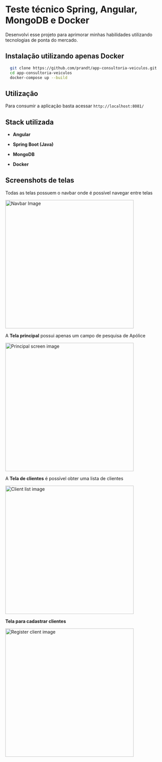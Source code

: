 
# Teste técnico Spring, Angular, MongoDB e Docker

Desenvolvi esse projeto para aprimorar minhas habilidades utilizando tecnologias de ponta do mercado.

## Instalação utilizando apenas Docker

```bash
  git clone https://github.com/prandt/app-consultoria-veiculos.git
  cd app-consultoria-veiculos
  docker-compose up --build 
```

## Utilização

Para consumir a aplicação basta acessar `http://localhost:8081/`

## Stack utilizada

- **Angular**

- **Spring Boot (Java)**

- **MongoDB**

- **Docker**

## Screenshots de telas

Todas as telas possuem o navbar onde é possível navegar entre telas

<img src="https://user-images.githubusercontent.com/42305798/183541999-3d225740-ad3c-4d35-b5ce-76b524d9ea26.png" alt="Navbar Image" width="400"/>

A **Tela principal** possui apenas um campo de pesquisa de Apólice 

<img src="https://user-images.githubusercontent.com/42305798/183541937-ff8d6a80-582c-44f5-9086-fe68968efdae.png" alt="Principal screen image" width="400"/>

A **Tela de clientes** é possível obter uma lista de clientes 

<img src="https://user-images.githubusercontent.com/42305798/183542097-cfa1c73c-45bd-4b96-8436-f6c21a4de6ce.png" alt="Client list image" width="400">

**Tela para cadastrar clientes**

<img src="https://user-images.githubusercontent.com/42305798/183541720-f336f69f-6d50-43be-b3db-0a236328f1e8.png" alt="Register client image" width="400">
